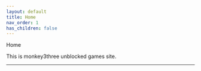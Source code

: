 ```yaml
---
layout: default
title: Home
nav_order: 1
has_children: false
---
```


Home

This is monkey3three unblocked games site.

---
